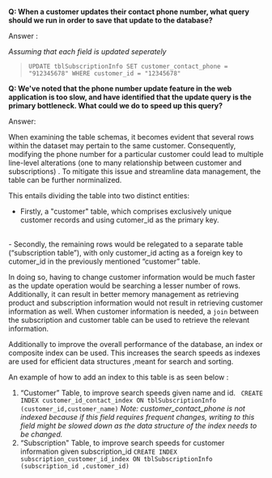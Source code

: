**Q: When a customer updates their contact phone number, what query should we run in order to save that update to the database?**

Answer : 

*Assuming that each field is updated seperately*

> ` UPDATE tblSubscriptionInfo
SET customer_contact_phone = "912345678"
WHERE customer_id = "12345678" `


**Q: We've noted that the phone number update feature in the web application is too slow, and have identified that the update query is the primary bottleneck. What could we do to speed up this query?** 

Answer:

When examining the table schemas, it becomes evident that several rows within the dataset may pertain to the same customer. Consequently, modifying the phone number for a particular customer could lead to multiple line-level alterations (one to many relationship between customer and subscriptions) . To mitigate this issue and streamline data management, the table can be further norminalized.

This entails dividing the table into two distinct entities: 
- Firstly, a "customer" table, which comprises exclusively unique customer records and using cutomer_id as the primary key.
<br />
- Secondly, the remaining rows would be relegated to a separate table (“subscription table”), with only customer_id acting as a foreign key to cutomer_id in the previously mentioned “customer” table.

In doing so, having to change customer information would be much faster as the update operation would be searching a lesser number of rows. Additionally, it can result in better memory management as retrieving product and subscription information would not result in retrieving customer information as well. When customer information is needed, a `join` between the subscription and customer table can be used to retrieve the relevant information. 

Additionally to improve the overall performance of the database, an index or composite index can be used. This increases the search speeds as indexes are used for efficient data structures ,meant for search and sorting. 

An example of how to add an index to this table is as seen below : 

1) “Customer” Table, to improve search speeds given name and id. 
` CREATE INDEX customer_id_contact_index ON tblSubscriptionInfo (customer_id,customer_name)`
    *Note: customer_contact_phone is not indexed because if this field requires frequent changes, writing to this field might be slowed down as the data structure of the index needs to be changed.* 
    <br />
2) “Subscription" Table, to improve search speeds for customer information given subscription_id
    `CREATE INDEX subscription_customer_id_index ON tblSubscriptionInfo (subscription_id ,customer_id)`

